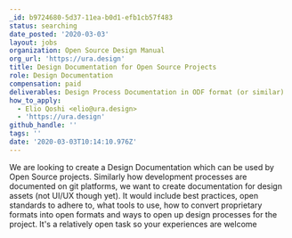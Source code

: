 ```yaml
---
_id: b9724680-5d37-11ea-b0d1-efb1cb57f483
status: searching
date_posted: '2020-03-03'
layout: jobs
organization: Open Source Design Manual
org_url: 'https://ura.design'
title: Design Documentation for Open Source Projects
role: Design Documentation
compensation: paid
deliverables: Design Process Documentation in ODF format (or similar)
how_to_apply:
  - Elio Qoshi <elio@ura.design>
  - 'https://ura.design'
github_handle: ''
tags: ''
date: '2020-03-03T10:14:10.976Z'
---
```

We are looking to create a Design Documentation which can be used by Open Source projects. Similarly how development processes are documented on git platforms, we want to create documentation for design assets (not UI/UX though yet). It would include best practices, open standards to adhere to, what tools to use, how to convert proprietary formats into open formats and ways to open up design processes for the project. It's a relatively open task so your experiences are welcome
